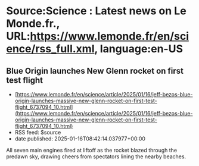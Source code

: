 # Source:Science : Latest news on Le Monde.fr., URL:https://www.lemonde.fr/en/science/rss_full.xml, language:en-US

## Blue Origin launches New Glenn rocket on first test flight
 - [https://www.lemonde.fr/en/science/article/2025/01/16/jeff-bezos-blue-origin-launches-massive-new-glenn-rocket-on-first-test-flight_6737094_10.html](https://www.lemonde.fr/en/science/article/2025/01/16/jeff-bezos-blue-origin-launches-massive-new-glenn-rocket-on-first-test-flight_6737094_10.html)
 - RSS feed: $source
 - date published: 2025-01-16T08:42:14.037977+00:00

All seven main engines fired at liftoff as the rocket blazed through the predawn sky, drawing cheers from spectators lining the nearby beaches.


